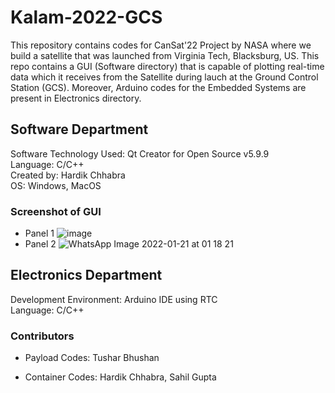# Kalam-2022-GCS
This repository contains codes for CanSat'22 Project by NASA where we build a satellite that was launched from Virginia Tech, Blacksburg, US. This repo contains a GUI (Software directory) that is capable of plotting real-time data which it receives from the Satellite during lauch at the Ground Control Station (GCS). Moreover, Arduino codes for the Embedded Systems are present in Electronics directory.<br>
## Software Department
Software Technology Used: Qt Creator for Open Source v5.9.9 <br>
Language: C/C++ <br>
Created by: Hardik Chhabra <br>
OS: Windows, MacOS

### Screenshot of GUI

 - Panel 1
![image](https://user-images.githubusercontent.com/83291010/150413397-2e356337-a2f1-4bf3-a9a1-818f4a5e1a6b.png)
 - Panel 2
![WhatsApp Image 2022-01-21 at 01 18 21](https://user-images.githubusercontent.com/83291010/150414167-73d763af-b9cf-4e20-8991-56fcbd1767eb.jpeg)

## Electronics Department
Development Environment: Arduino IDE using RTC <br>
Language: C/C++

### Contributors

 - Payload Codes: Tushar Bhushan

 - Container Codes: Hardik Chhabra, Sahil Gupta
